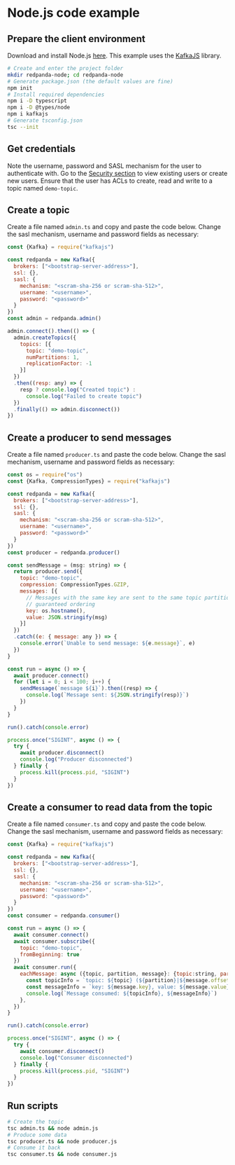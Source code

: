 # Node.js code example


## Prepare the client environment

Download and install Node.js [here](https://nodejs.org/en/download). This example uses the [KafkaJS](https://kafka.js.org/) library.

```bash
# Create and enter the project folder
mkdir redpanda-node; cd redpanda-node
# Generate package.json (the default values are fine)
npm init
# Install required dependencies
npm i -D typescript
npm i -D @types/node
npm i kafkajs
# Generate tsconfig.json
tsc --init
```


## Get credentials
Note the username, password and SASL mechanism for the user to authenticate with. Go to the [Security section](acls) to view existing users or create new users. Ensure that the user has ACLs to create, read and write to a topic named `demo-topic`.


## Create a topic
Create a file named `admin.ts` and copy and paste the code below. Change the sasl mechanism, username and password fields as necessary:

```javascript title="admin.ts"
const {Kafka} = require("kafkajs")

const redpanda = new Kafka({
  brokers: ["<bootstrap-server-address>"],
  ssl: {},
  sasl: {
    mechanism: "<scram-sha-256 or scram-sha-512>",
    username: "<username>",
    password: "<password>"
  }
})
const admin = redpanda.admin()

admin.connect().then(() => {
  admin.createTopics({
    topics: [{
      topic: "demo-topic",
      numPartitions: 1,
      replicationFactor: -1
    }]
  })
  .then((resp: any) => {
    resp ? console.log("Created topic") :
      console.log("Failed to create topic")
  })
  .finally(() => admin.disconnect())
})

```


## Create a producer to send messages

Create a file named `producer.ts` and paste the code below. Change the sasl mechanism, username and password fields as necessary:

```javascript title="producer.ts"
const os = require("os")
const {Kafka, CompressionTypes} = require("kafkajs")

const redpanda = new Kafka({
  brokers: ["<bootstrap-server-address>"],
  ssl: {},
  sasl: {
    mechanism: "<scram-sha-256 or scram-sha-512>",
    username: "<username>",
    password: "<password>"
  }
})
const producer = redpanda.producer()

const sendMessage = (msg: string) => {
  return producer.send({
    topic: "demo-topic",
    compression: CompressionTypes.GZIP,
    messages: [{
      // Messages with the same key are sent to the same topic partition for
      // guaranteed ordering
      key: os.hostname(),
      value: JSON.stringify(msg)
    }]
  })
  .catch((e: { message: any }) => {
    console.error(`Unable to send message: ${e.message}`, e)
  })
}

const run = async () => {
  await producer.connect()
  for (let i = 0; i < 100; i++) {
    sendMessage(`message ${i}`).then((resp) => {
      console.log(`Message sent: ${JSON.stringify(resp)}`)
    })
  }
}

run().catch(console.error)

process.once("SIGINT", async () => {
  try {
    await producer.disconnect()
    console.log("Producer disconnected")
  } finally {
    process.kill(process.pid, "SIGINT")
  }
})
```


## Create a consumer to read data from the topic

Create a file named `consumer.ts` and copy and paste the code below. Change the sasl mechanism, username and password fields as necessary:

```javascript title="consumer.ts"
const {Kafka} = require("kafkajs")

const redpanda = new Kafka({
  brokers: ["<bootstrap-server-address>"],
  ssl: {},
  sasl: {
    mechanism: "<scram-sha-256 or scram-sha-512>",
    username: "<username>",
    password: "<password>"
  }
})
const consumer = redpanda.consumer()

const run = async () => {
  await consumer.connect()
  await consumer.subscribe({
    topic: "demo-topic",
    fromBeginning: true
  })
  await consumer.run({
    eachMessage: async ({topic, partition, message}: {topic:string, partition:number, message:any}) => {
      const topicInfo = `topic: ${topic} (${partition}|${message.offset})`
      const messageInfo = `key: ${message.key}, value: ${message.value}`
      console.log(`Message consumed: ${topicInfo}, ${messageInfo}`)
    },
  })
}

run().catch(console.error)

process.once("SIGINT", async () => {
  try {
    await consumer.disconnect()
    console.log("Consumer disconnected")
  } finally {
    process.kill(process.pid, "SIGINT")
  }
})
```

## Run scripts

```bash
# Create the topic
tsc admin.ts && node admin.js
# Produce some data
tsc producer.ts && node producer.js
# Consume it back
tsc consumer.ts && node consumer.js
```
